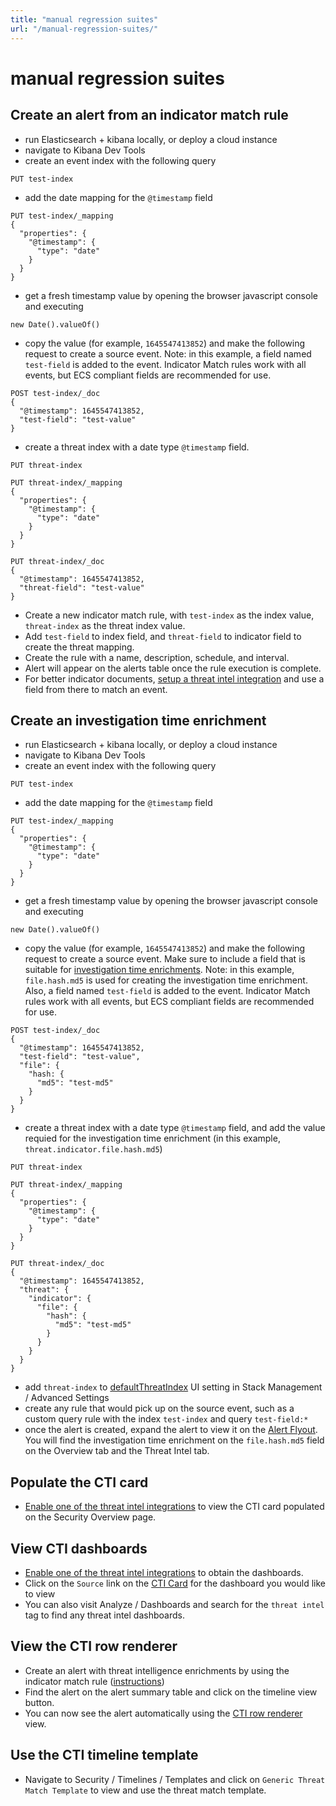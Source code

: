 ```yaml
---
title: "manual regression suites"
url: "/manual-regression-suites/"
---
```

# manual regression suites

## Create an alert from an indicator match rule
- run Elasticsearch + kibana locally, or deploy a cloud instance
- navigate to Kibana Dev Tools
- create an event index with the following query

```
PUT test-index
```

- add the date mapping for the `@timestamp` field

```
PUT test-index/_mapping
{
  "properties": {
    "@timestamp": {
      "type": "date"
    }
  }
}
```
- get a fresh timestamp value by opening the browser javascript console and executing 

```
new Date().valueOf()
```

- copy the value (for example, `1645547413852`) and make the following request to create a source event. 
Note: in this example, a field named `test-field` is added to the event. Indicator Match rules work with all events, but ECS compliant fields are recommended for use.

```
POST test-index/_doc
{
  "@timestamp": 1645547413852,
  "test-field": "test-value"
}
```

- create a threat index with a date type `@timestamp` field.

```
PUT threat-index

PUT threat-index/_mapping
{
  "properties": {
    "@timestamp": {
      "type": "date"
    }
  }
}

PUT threat-index/_doc
{
  "@timestamp": 1645547413852,
  "threat-field": "test-value"
}
```

- Create a new indicator match rule, with `test-index` as the index value, `threat-index` as the threat index value.
- Add `test-field` to index field, and `threat-field` to indicator field to create the threat mapping.
- Create the rule with a name, description, schedule, and interval. 
- Alert will appear on the alerts table once the rule execution is complete.
- For better indicator documents, [setup a threat intel integration](#setting-up-fleet-threat-integrations) and use a field from there to match an event.
  


## Create an investigation time enrichment
- run Elasticsearch + kibana locally, or deploy a cloud instance
- navigate to Kibana Dev Tools
- create an event index with the following query

```
PUT test-index
```

- add the date mapping for the `@timestamp` field

```
PUT test-index/_mapping
{
  "properties": {
    "@timestamp": {
      "type": "date"
    }
  }
}
```
- get a fresh timestamp value by opening the browser javascript console and executing

```
new Date().valueOf()
```

- copy the value (for example, `1645547413852`) and make the following request to create a source event. Make sure to include a field that is suitable for [investigation time enrichments]((#invetigation-time-enrichments) ).
  Note: in this example, `file.hash.md5` is used for creating the investigation time enrichment. Also, a field named `test-field` is added to the event. Indicator Match rules work with all events, but ECS compliant fields are recommended for use.
  

```
POST test-index/_doc
{
  "@timestamp": 1645547413852,
  "test-field": "test-value",
  "file": {
    "hash: {
      "md5": "test-md5"
    }
  }
}
```


- create a threat index with a date type `@timestamp` field, and add the value requied for the investigation time enrichment (in this example, `threat.indicator.file.hash.md5`)

```
PUT threat-index

PUT threat-index/_mapping
{
  "properties": {
    "@timestamp": {
      "type": "date"
    }
  }
}

PUT threat-index/_doc
{
  "@timestamp": 1645547413852,
  "threat": {
    "indicator": {
      "file": {
        "hash": {
          "md5": "test-md5"
        }
      }
    }
  }
}
```

- add `threat-index` to [defaultThreatIndex](#cti-contants) UI setting in Stack Management / Advanced Settings
- create any rule that would pick up on the source event, such as a custom query rule with the index `test-index` and query `test-field:*`
- once the alert is created, expand the alert to view it on the [Alert Flyout](#alert-details-flyout). You will find the investigation time enrichment on the `file.hash.md5` field on the Overview tab and the Threat Intel tab. 

## Populate the CTI card

- [Enable one of the threat intel integrations](#setting-up-fleet-threat-integrations) to view the CTI card populated on the Security Overview page.

## View CTI dashboards
- [Enable one of the threat intel integrations](#setting-up-fleet-threat-integrations) to obtain the dashboards.
- Click on the `Source` link on the [CTI Card](#threat-intelligence-card) for the dashboard you would like to view
- You can also visit Analyze / Dashboards and search for the `threat intel` tag to find any threat intel dashboards.


## View the CTI row renderer
- Create an alert with threat intelligence enrichments by using the indicator match rule ([instructions](#create-an-alert-from-an-indicator-match-rule))
- Find the alert on the alert summary table and click on the timeline view button.
- You can now see the alert automatically using the [CTI row renderer](#cti-row-renderer) view.

## Use the CTI timeline template
- Navigate to Security / Timelines / Templates and click on `Generic Threat Match Template` to view and use the threat match template.